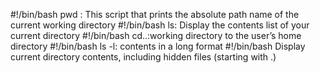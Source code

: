 #!/bin/bash pwd : This script that prints the absolute path name of the current working directory
#!/bin/bash ls: Display the contents list of your current directory
#!/bin/bash cd..:working directory to the user’s home directory
#!/bin/bash ls -l: contents in a long format
#!/bin/bash Display current directory contents, including hidden files (starting with .)

